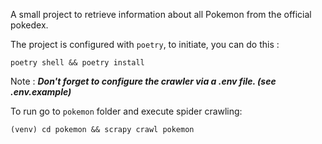 A small project to retrieve information about all Pokemon from the official pokedex.

The project is configured with `poetry`, to initiate, you can do this :
```shell
poetry shell && poetry install
```

Note : ***Don't forget to configure the crawler via a .env file. (see .env.example)***

To run go to `pokemon` folder and execute spider crawling:
```shell
(venv) cd pokemon && scrapy crawl pokemon
```
